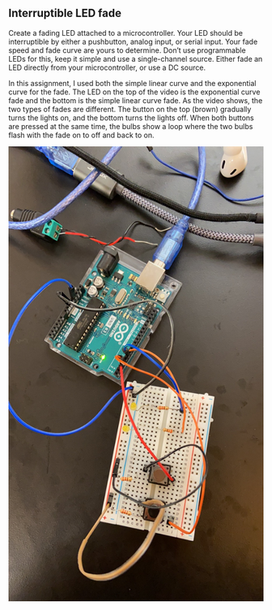 ## Interruptible LED fade

Create a fading LED attached to a microcontroller. Your LED should be interruptible by either a pushbutton, analog input, or serial input. Your fade speed and fade curve are yours to determine. Don’t use programmable LEDs for this, keep it simple and use a single-channel source. Either fade an LED directly from your microcontroller, or use a DC source.

In this assignment, I used both the simple linear curve and the exponential curve for the fade. The LED on the top of the video is the exponential curve fade and the bottom is the simple linear curve fade. As the video shows, the two types of fades are different.
The button on the top (brown) gradually turns the lights on, and the bottom turns the lights off. When both buttons are pressed at the same time, the bulbs show a loop where the two bulbs flash with the fade on to off and back to on.

![This the picture of the circuit.](./circuit.jpg)
